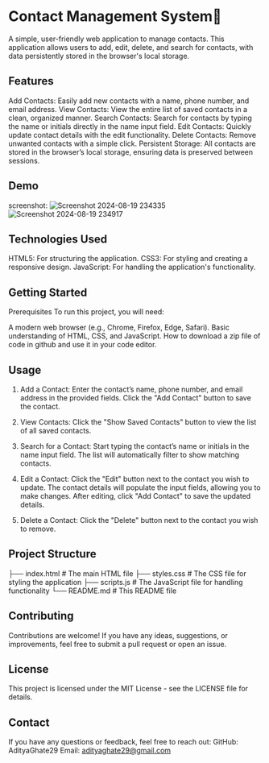 # Contact Management System📲
A simple, user-friendly web application to manage contacts. This application allows users to add, edit, delete, and search for contacts, with data persistently stored in the browser's local storage.

## Features
Add Contacts: Easily add new contacts with a name, phone number, and email address.
View Contacts: View the entire list of saved contacts in a clean, organized manner.
Search Contacts: Search for contacts by typing the name or initials directly in the name input field.
Edit Contacts: Quickly update contact details with the edit functionality.
Delete Contacts: Remove unwanted contacts with a simple click.
Persistent Storage: All contacts are stored in the browser’s local storage, ensuring data is preserved between sessions.

## Demo
screenshot: ![Screenshot 2024-08-19 234335](https://github.com/user-attachments/assets/ac7ac3d7-ef41-4656-bca3-edecd0ffa995)
![Screenshot 2024-08-19 234917](https://github.com/user-attachments/assets/a49810cf-c235-496d-9bcd-fee44bbf03cb)


## Technologies Used
HTML5: For structuring the application.
CSS3: For styling and creating a responsive design.
JavaScript: For handling the application's functionality.

## Getting Started
Prerequisites
To run this project, you will need:

A modern web browser (e.g., Chrome, Firefox, Edge, Safari).
Basic understanding of HTML, CSS, and JavaScript.
How to download a zip file of code in github and use it in your code editor.

## Usage
1. Add a Contact:
Enter the contact’s name, phone number, and email address in the provided fields.
Click the "Add Contact" button to save the contact.

2. View Contacts:
Click the "Show Saved Contacts" button to view the list of all saved contacts.

3. Search for a Contact:
Start typing the contact’s name or initials in the name input field. The list will automatically filter to show matching contacts.

4. Edit a Contact:
Click the "Edit" button next to the contact you wish to update. The contact details will populate the input fields, allowing you to make changes.
After editing, click "Add Contact" to save the updated details.

5. Delete a Contact:
Click the "Delete" button next to the contact you wish to remove.

## Project Structure
├── index.html        # The main HTML file
├── styles.css        # The CSS file for styling the application
├── scripts.js        # The JavaScript file for handling functionality
└── README.md         # This README file

## Contributing
Contributions are welcome! If you have any ideas, suggestions, or improvements, feel free to submit a pull request or open an issue.

## License
This project is licensed under the MIT License - see the LICENSE file for details.

## Contact
If you have any questions or feedback, feel free to reach out:
GitHub: AdityaGhate29
Email: adityaghate29@gmail.com
